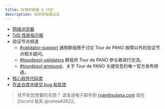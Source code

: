 ```yaml
---
title: 有用的链接 & 讨论
description: 阅读本指南以后
---
```


- [网络浏览器](http://explorer.solana.com/)
- [TdS 性能指示板](https://metrics.panoptis.org:3000/d/monitor-edge/cluster-telemetry-edge?refresh=1m&from=now-15m&to=now&var-testnet=tds)
- 验证节点频道
  - [\#validator-support](https://discord.gg/rZsenD) 通用群组用于讨论 Tour de PANO 故障以外的验证节点相关疑问。
  - [\#tourdesol-validators](https://discord.gg/BdujK2) 群组供 Tour de PANO 参与者进行交流。
  - [\#tourdesol-annound](https://discord.gg/Q5TxEC)，关于 Tour de PANO 关键信息的唯一官方发布频道。
- [核心软件代码库](https://github.com/panoptisdev/panoptis)
- [在此仓库中提交 bug 和反馈](https://github.com/panoptisdev/panoptis/issues)

> 找不到您想要的东西？ 请发送电子邮件到 ryan@solana.com 或在 Discord 联系 @rshea\#2622。
